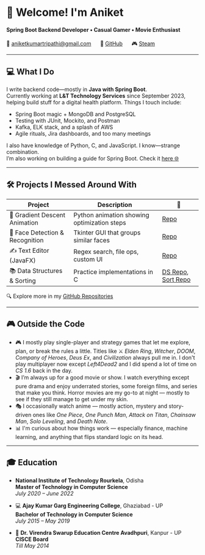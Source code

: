 # 👋 Welcome! I'm Aniket  

#### Spring Boot Backend Developer • Casual Gamer • Movie Enthusiast

📧 <aniketkumartripathi@gmail.com> &nbsp;&nbsp;&nbsp;&nbsp; 🐙 [GitHub](https://github.com/aniketripathi) &nbsp;&nbsp;&nbsp;&nbsp; 🎮 [Steam](https://steamcommunity.com/id/aniketripathi)

---

## 💻 What I Do

I write backend code—mostly in **Java with Spring Boot**.  
Currently working at **L&T Technology Services** since September 2023, helping build stuff for a digital health platform. Things I touch include:

- Spring Boot magic + MongoDB and PostgreSQL  
- Testing with JUnit, Mockito, and Postman  
- Kafka, ELK stack, and a splash of AWS  
- Agile rituals, Jira dashboards, and too many meetings  

I also have knowledge of Python, C, and JavaScript. I know—strange combination.  
I’m also working on building a guide for Spring Boot. Check it [here 🌐](https://aniketripathi.github.io/spring-boot-guides/)

---

## 🛠 Projects I Messed Around With

| Project | Description | 🔗 |
|--------|-------------|----|
| 🎯 Gradient Descent Animation | Python animation showing optimization steps | [Repo](https://github.com/aniketripathi/Gradient-Descent-Animation) |
| 🧠 Face Detection & Recognition | Tkinter GUI that groups similar faces | [Repo](https://github.com/aniketripathi/Face-Detection-and-Recognition) |
| ✍️ Text Editor (JavaFX) | Regex search, file ops, custom UI | [Repo](https://github.com/aniketripathi/TextEditor) |
| 📚 Data Structures & Sorting | Practice implementations in C | [DS Repo](https://github.com/aniketripathi/DataStructures), [Sort Repo](https://github.com/aniketripathi/SortingAlgorithms) |

🔍 Explore more in my [GitHub Repositories](https://github.com/aniketripathi?tab=repositories)

---

## 🎮 Outside the Code

- 🎮 I mostly play single-player and strategy games that let me explore, plan, or break the rules a little. Titles like ⚔️ *Elden Ring*, *Witcher*, *DOOM*, *Company of Heroes*, *Deus Ex*, and *Civilization* always pull me in. I don't play multiplayer now except *Left4Dead2* and I did spend a lot of time on *CS 1.6* back in the day.
- 🎬 I’m always up for a good movie or show. I watch everything except pure drama and enjoy underrated stories, some foreign films, and series that make you think. Horror movies are my go-to at night — mostly to see if they still manage to get under my skin.
- 🎭 I occasionally watch anime — mostly action, mystery and story-driven ones like *One Piece*, *One Punch Man*, *Attack on Titan*, *Chainsaw Man*, *Solo Leveling*, and *Death Note*.
- 📊 I'm curious about how things work — especially finance, machine learning, and anything that flips standard logic on its head.

---

## 🎓 Education

- **National Institute of Technology Rourkela**, Odisha  
  **Master of Technology in Computer Science**  
  *July 2020 – June 2022*

- 💻 **Ajay Kumar Garg Engineering College**, Ghaziabad - UP  
  **Bachelor of Technology in Computer Science**  
  *July 2015 – May 2019*  
  
- 🏫 **Dr. Virendra Swarup Education Centre Avadhpuri**, Kanpur - UP  
  **CISCE Board**  
  *Till May 2014*  
